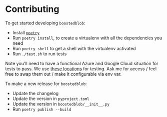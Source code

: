 # Contributing

To get started developing `boostedblob`:
- Install [`poetry`](https://python-poetry.org/)
- Run `poetry install`, to create a virtualenv with all the dependencies you need
- Run `poetry shell` to get a shell with the virtualenv activated
- Run `./test.sh` to run tests

Note you'll need to have a functional Azure and Google Cloud situation for tests to pass. We use
[these locations](https://github.com/hauntsaninja/boostedblob/blob/af48ecc4250a0b7652f55a01c7aa7cfb35dc8694/tests/helpers/tmp_dir.py#L11)
for testing. Ask me for access / feel free to swap them out / make it configurable via env var.

To make a new release for `boostedblob`:
- Update the changelog
- Update the version in `pyproject.toml`
- Update the version in `boostedblob/__init__.py`
- Run `poetry publish --build`
